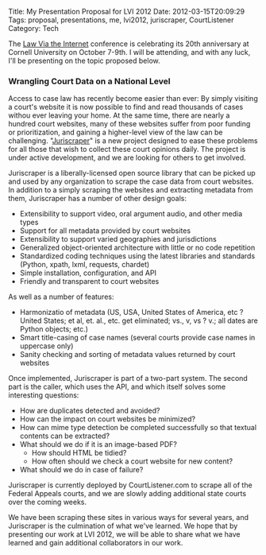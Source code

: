 Title: My Presentation Proposal for LVI 2012
Date: 2012-03-15T20:09:29
Tags: proposal, presentations, me, lvi2012, juriscraper, CourtListener
Category: Tech

The [Law Via the Internet][2] conference is  celebrating its 20th anniversary
at Cornell University on October 7-9th. I will be attending, 
and with any luck, I'll be presenting on the topic proposed below.

### Wrangling Court Data on a National Level ###

Access to case law has recently become easier than ever: By simply visiting 
a court's website it is now possible to find and read thousands of cases 
withou  ever leaving your home. At the same time, there are nearly a hundred
 court websites, many of these websites suffer from poor funding or 
 prioritization, and gaining a higher-level view of the law can be 
 challenging. "[Juriscraper][1]" is a new project designed to ease these 
 problems for all those that wish to collect these court opinions daily. The
  project is under active development, and we are looking for others to get 
  involved.

Juriscraper is a liberally-licensed open source library that can be picked 
up and used by any organization to scrape the case data from court websites.
 In addition to a simply scraping the websites and extracting metadata from 
 them, Juriscraper has a number of other design goals:   

 * Extensibility to support video, oral argument audio, and other media types
 * Support for all metadata provided by court websites
 * Extensibility to support varied geographies and jurisdictions
 * Generalized object-oriented architecture with little or no code repetition
 * Standardized coding techniques using the latest libraries and standards (Python, xpath, lxml, requests, chardet)
 * Simple installation, configuration, and API
 * Friendly and transparent to court websites

As well as a number of features:  

 * Harmonizatio  of metadata (US, USA, United States of America, 
 etc ? United States; et al, et. al., etc. get eliminated; vs., v, 
 vs ? v.; all dates are Python objects; etc.)
 * Smart title-casing of case names (several courts provide case names in 
 uppercase only)
 * Sanity checking and sorting of metadata values returned by court websites

Once implemented, Juriscraper is part of a two-part system. The second part 
is the caller, which uses the API, and which itself solves some interesting 
questions:  

 * How are duplicates detected and avoided? 
 * How can the impact on court websites be minimized?
 * How can mime type detection be completed successfully so that textual contents can be extracted?
 * What should we do if it is an image-based PDF?
     * How should HTML be tidied?
     * How often should we check a court website for new content?  
 * What should we do in case of failure?

Juriscraper is currently deployed by CourtListener.com to scrape all of the 
Federal Appeals courts, and we are slowly adding additional state courts 
over the coming weeks. 

We have been scraping these sites in various ways for several years, 
and Juriscraper is the culmination of what we've learned. We hope that by 
presenting our work at LVI 2012, we will be able to share what we have 
learned and gain additional collaborators in our work.

[1]: https://github.com/freelawproject/juriscraper/ 
[2]: http://blog.law.cornell.edu/lvi2012/
